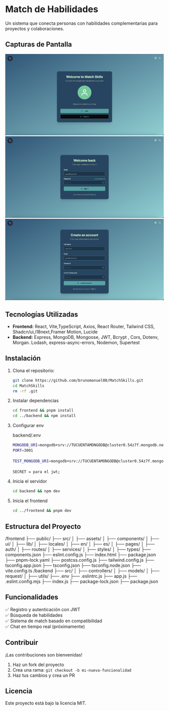 # Match de Habilidades

Un sistema que conecta personas con habilidades complementarias para proyectos y colaboraciones.

## Capturas de Pantalla
![Vista Principal](./screenshots/principal.png)
![Login](./screenshots/login.png)
![Registro](./screenshots/register.png)

## Tecnologías Utilizadas
- **Frontend:** React, Vite,TypeScript, Axios, React Router, Tailwind CSS, Shadcn/ui,i18next,Framer Motion, Lucide
- **Backend:** Express, MongoDB, Mongoose, JWT, Bcrypt , Cors, Dotenv, Morgan. Lodash, express-async-errors, Nodemon, Supertest

## Instalación
1. Clona el repositorio:
   ```sh
   git clone https://github.com/brunomanuel00/MatchSkills.git
   cd MatchSkills
   rm -rf .git

2. Instalar dependencias
   ```sh
   cd frontend && pnpm install
   cd ../backend && npm install

3. Configurar env

   backend/.env
   ```sh
   MONGODB_URI=mongodb+srv://TUCUENTAMONGODB@cluster0.54z7f.mongodb.net/NombreRegistro?retryWrites=true&w=majority&appName=Cluster0
   PORT=3001

   TEST_MONGODB_URI=mongodb+srv://TUCUENTAMONGODB@cluster0.54z7f.mongodb.net/TestNombreRegistro?retryWrites=true&w=majority

   SECRET = para el jwt;

4. Inicia el servidor
   ```sh
   cd backend && npm dev

5. Inicia el frontend
   ```sh
   cd ../frontend && pnpm dev

## Estructura del Proyecto
  /frontend
    ├── public/
    ├── src/
    │   ├── assets/
    │   ├── components/
    │       ├── ui/
    │   ├── lib/
    │   ├── locales/
    │       ├── en/
    │       ├── es/
    │   ├── pages/
    │       ├── auth/
    │   ├── routes/
    │   ├── services/
    │   ├── styles/
    │   ├── types/
    ├── components.json
    ├── eslint.config.js
    ├── index.html
    ├── package.json
    ├── pnpm-lock.yaml
    ├── postcss.config.js
    ├── tailwind.config.js
    ├── tsconfig.app.json
    ├── tsconfig.json
    ├── tsconfig.node.json
    ├── vite.config.ts
  /backend
    ├── src/
    │   ├── controllers/
    │   ├── models/
    │   ├── request/
    │   ├── utils/
    ├── .env
    ├── .eslintrc.js
    ├── app.js
    ├── .eslint.config.mjs
    ├── index.js
    ├── package-lock.json
    ├── package.json

## Funcionalidades
✅ Registro y autenticación con JWT  
✅ Búsqueda de habilidades  
✅ Sistema de match basado en compatibilidad  
✅ Chat en tiempo real (próximamente)

## Contribuir
¡Las contribuciones son bienvenidas!  
1. Haz un fork del proyecto  
2. Crea una rama: `git checkout -b mi-nueva-funcionalidad`  
3. Haz tus cambios y crea un PR  

## Licencia
Este proyecto está bajo la licencia MIT.